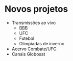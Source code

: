 # Novos projetos

- Transmissões ao vivo
  - BBB
  - UFC
  - Futebol
  - Olimpíadas de inverno
- Acervo Combate/UFC
- Canais Globosat
